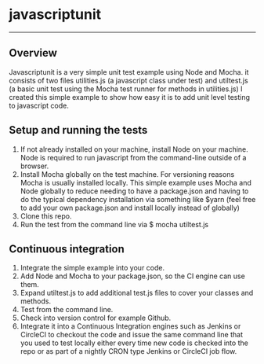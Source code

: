 # javascriptunit
---
## Overview
Javascriptunit is a very simple unit test example using Node and Mocha.
it consists of two files utilities.js (a javascript class under test) and utiltest.js (a basic unit test using the Mocha test runner for methods in utilities.js)
I created this simple example to show how easy it is to add unit level testing to javascript code.

## Setup and running the tests
1.  If not already installed on your machine, install Node on your machine.  Node is required to run javascript from the command-line outside of a browser.
2.  Install Mocha globally on the test machine.  For versioning reasons Mocha is usually installed locally.  This simple example uses Mocha and Node globally to reduce needing to have a package.json and having to do the typical dependency installation via something like $yarn (feel free to add your own package.json and install locally instead of globally)
3.  Clone this repo.
4.  Run the test from the command line via $ mocha utiltest.js

## Continuous integration
1.  Integrate the simple example into your code.
2.  Add Node and Mocha to your package.json, so the CI engine can use them.
3.  Expand utiltest.js to add additional test.js files to cover your classes and methods.
3.  Test from the command line.
4.  Check into version control for example Github.
5.  Integrate it into a Continuous Integration engines such as Jenkins or CircleCI to checkout the code and issue the same command line that you used to test locally either every time new code is checked into the repo or as part of a nightly CRON type Jenkins or CircleCI job flow.
